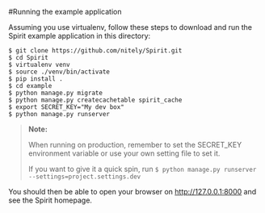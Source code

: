 #Running the example application

Assuming you use virtualenv, follow these steps to download and run the
Spirit example application in this directory:


    $ git clone https://github.com/nitely/Spirit.git
    $ cd Spirit
    $ virtualenv venv
    $ source ./venv/bin/activate
    $ pip install .
    $ cd example
    $ python manage.py migrate
	$ python manage.py createcachetable spirit_cache
    $ export SECRET_KEY="My dev box"
    $ python manage.py runserver

> **Note:**
>
> When running on production, remember to set the SECRET_KEY environment 
> variable or use your own setting file to set it.
>
> If you want to give it a quick spin, run `$ python manage.py runserver --settings=project.settings.dev`

You should then be able to open your browser on http://127.0.0.1:8000 and
see the Spirit homepage.
